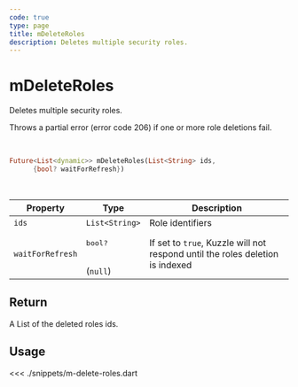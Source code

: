 ```yaml
---
code: true
type: page
title: mDeleteRoles
description: Deletes multiple security roles.
---
```


# mDeleteRoles

Deletes multiple security roles.

Throws a partial error (error code 206) if one or more role deletions fail.

<br />

```dart
Future<List<dynamic>> mDeleteRoles(List<String> ids,
      {bool? waitForRefresh})
```

<br />

| Property | Type | Description |
|--- |--- |--- |
| `ids` | `List<String>` | Role identifiers |
| `waitForRefresh` | <pre>bool?</pre><br />(`null`) | If set to `true`, Kuzzle will not respond until the roles deletion is indexed |

## Return

A List of the deleted roles ids.

## Usage

<<< ./snippets/m-delete-roles.dart

